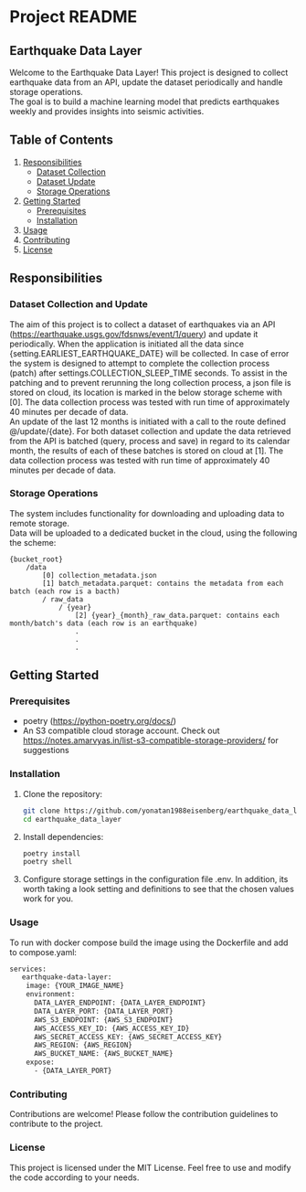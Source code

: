 # Project README

## Earthquake Data Layer

Welcome to the Earthquake Data Layer! This project is designed to collect earthquake data from an API,
update the dataset periodically and handle storage operations.<br>
The goal is to build a machine learning model that predicts earthquakes weekly and provides insights into seismic activities.

## Table of Contents

1. [Responsibilities](#responsibilities)
   - [Dataset Collection](#dataset-collection)
   - [Dataset Update](#dataset-update)
   - [Storage Operations](#storage-operations)
2. [Getting Started](#getting-started)
   - [Prerequisites](#prerequisites)
   - [Installation](#installation)
3. [Usage](#usage)
4. [Contributing](#contributing)
5. [License](#license)


## Responsibilities

### Dataset Collection and Update

The aim of this project is to collect a dataset of earthquakes via an API (https://earthquake.usgs.gov/fdsnws/event/1/query) and update it periodically.
When the application is initiated all the data since {setting.EARLIEST_EARTHQUAKE_DATE} will be collected. In case of
error the system is designed to attempt to complete the collection process (patch) after settings.COLLECTION_SLEEP_TIME seconds.
To assist in the patching and to prevent rerunning the long collection process, a json file is stored on cloud, its
location is marked in the below storage scheme with [0].
The data collection process was tested with run time of approximately 40 minutes per decade of data. <br>
An update of the last 12 months is initiated with a call to the route defined @/update/{date}.
For both dataset collection and update the data retrieved from the API is batched (query, process and save) in regard
to its calendar month, the results of each of these batches is stored on cloud at [1].
The data collection process was tested with run time of approximately 40 minutes per decade of data.

### Storage Operations

The system includes functionality for downloading and uploading data to remote storage.<br>
Data will be uploaded to a dedicated bucket in the cloud, using the following the scheme:
```
{bucket_root}
    /data
        [0] collection_metadata.json
        [1] batch_metadata.parquet: contains the metadata from each batch (each row is a bacth)
        / raw_data
            / {year}
                [2] {year}_{month}_raw_data.parquet: contains each month/batch's data (each row is an earthquake)
                .
                .
                .
```

## Getting Started

### Prerequisites

- poetry (https://python-poetry.org/docs/)
- An S3 compatible cloud storage account. Check out https://notes.amarvyas.in/list-s3-compatible-storage-providers/ for suggestions

### Installation

1. Clone the repository:
   ```bash
   git clone https://github.com/yonatan1988eisenberg/earthquake_data_layer
   cd earthquake_data_layer

2. Install dependencies:
    ```bash
   poetry install
   poetry shell

3. Configure storage settings in the configuration file .env.
In addition, its worth taking a look setting and definitions to see that the chosen values work for you.

### Usage

To run with docker compose build the image using the Dockerfile and add to compose.yaml:
```bash
services:
   earthquake-data-layer:
    image: {YOUR_IMAGE_NAME}
    environment:
      DATA_LAYER_ENDPOINT: {DATA_LAYER_ENDPOINT}
      DATA_LAYER_PORT: {DATA_LAYER_PORT}
      AWS_S3_ENDPOINT: {AWS_S3_ENDPOINT}
      AWS_ACCESS_KEY_ID: {AWS_ACCESS_KEY_ID}
      AWS_SECRET_ACCESS_KEY: {AWS_SECRET_ACCESS_KEY}
      AWS_REGION: {AWS_REGION}
      AWS_BUCKET_NAME: {AWS_BUCKET_NAME}
    expose:
      - {DATA_LAYER_PORT}
```

### Contributing

Contributions are welcome! Please follow the contribution guidelines to contribute to the project.

### License

This project is licensed under the MIT License. Feel free to use and modify the code according to your needs.

